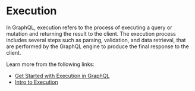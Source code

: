 # Execution

In GraphQL, execution refers to the process of executing a query or mutation and returning the result to the client. The execution process includes several steps such as parsing, validation, and data retrieval, that are performed by the GraphQL engine to produce the final response to the client.

Learn more from the following links:

- [Get Started with Execution in GraphQL](https://graphql.org/learn/execution/)
- [Intro to Execution](https://graphql.org/graphql-js/execution/)
